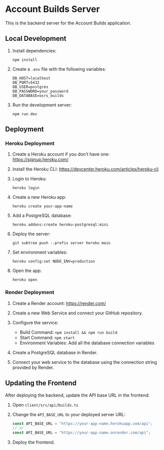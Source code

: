 # Account Builds Server

This is the backend server for the Account Builds application.

## Local Development

1. Install dependencies:
   ```
   npm install
   ```

2. Create a `.env` file with the following variables:
   ```
   DB_HOST=localhost
   DB_PORT=5432
   DB_USER=postgres
   DB_PASSWORD=your_password
   DB_DATABASE=osrs_builds
   ```

3. Run the development server:
   ```
   npm run dev
   ```

## Deployment

### Heroku Deployment

1. Create a Heroku account if you don't have one: https://signup.heroku.com/

2. Install the Heroku CLI: https://devcenter.heroku.com/articles/heroku-cli

3. Login to Heroku:
   ```
   heroku login
   ```

4. Create a new Heroku app:
   ```
   heroku create your-app-name
   ```

5. Add a PostgreSQL database:
   ```
   heroku addons:create heroku-postgresql:mini
   ```

6. Deploy the server:
   ```
   git subtree push --prefix server heroku main
   ```

7. Set environment variables:
   ```
   heroku config:set NODE_ENV=production
   ```

8. Open the app:
   ```
   heroku open
   ```

### Render Deployment

1. Create a Render account: https://render.com/

2. Create a new Web Service and connect your GitHub repository.

3. Configure the service:
   - Build Command: `npm install && npm run build`
   - Start Command: `npm start`
   - Environment Variables: Add all the database connection variables

4. Create a PostgreSQL database in Render.

5. Connect your web service to the database using the connection string provided by Render.

## Updating the Frontend

After deploying the backend, update the API base URL in the frontend:

1. Open `client/src/api/builds.ts`
2. Change the `API_BASE_URL` to your deployed server URL:
   ```javascript
   const API_BASE_URL = "https://your-app-name.herokuapp.com/api";
   // or
   const API_BASE_URL = "https://your-app-name.onrender.com/api";
   ```

3. Deploy the frontend.